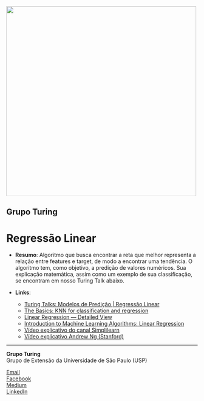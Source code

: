 <img src="https://i.ibb.co/DtHQ3FG/802x265-Logo-GT.png" width="500">

## Grupo Turing
# Regressão Linear

- **Resumo**:
Algoritmo que busca encontrar a reta que melhor representa a relação entre features e target, de modo a encontrar uma tendência. O algoritmo tem, como objetivo, a predição de valores numéricos. Sua explicação matemática, assim como um exemplo de sua classificação, se encontram em nosso Turing Talk abaixo.



- **Links**:
    - [Turing Talks: Modelos de Predição | Regressão Linear](https://medium.com/turing-talks/turing-talks-11-modelo-de-predi%C3%A7%C3%A3o-regress%C3%A3o-linear-7842709a593b
)
    - [The Basics: KNN for classification and regression](https://towardsdatascience.com/the-basics-knn-for-classification-and-regression-c1e8a6c955)
    - [Linear Regression — Detailed View](https://towardsdatascience.com/linear-regression-detailed-view-ea73175f6e86)
    - [Introduction to Machine Learning Algorithms: Linear Regression](https://towardsdatascience.com/introduction-to-machine-learning-algorithms-linear-regression-14c4e325882a)
    - [Vídeo explicativo do canal Simplilearn](https://www.youtube.com/watch?v=NUXdtN1W1FE&list=PLEiEAq2VkUULYYgj13YHUWmRePqiu8Ddy&index=14)
    - [Vídeo explicativo Andrew Ng (Stanford)](https://www.youtube.com/watch?v=kHwlB_j7Hkc)


---
**Grupo Turing**  
Grupo de Extensão da Universidade de São Paulo (USP)

[Email](mailto:turing.usp@gmail.com)   
[Facebook](https://www.facebook.com/grupoturing.usp)  
[Medium](https://www.medium.com/turing-talks)  
[LinkedIn](https://www.linkedin.com/company/grupo-turing)

